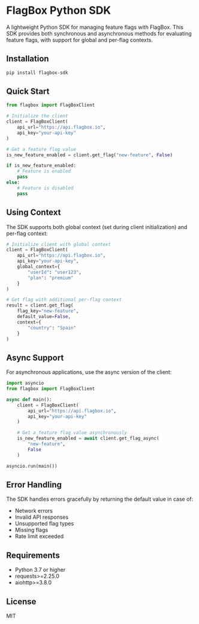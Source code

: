 # FlagBox Python SDK

A lightweight Python SDK for managing feature flags with FlagBox. This SDK provides both synchronous and asynchronous methods for evaluating feature flags, with support for global and per-flag contexts.

## Installation

```bash
pip install flagbox-sdk
```

## Quick Start

```python
from flagbox import FlagBoxClient

# Initialize the client
client = FlagBoxClient(
    api_url="https://api.flagbox.io",
    api_key="your-api-key"
)

# Get a feature flag value
is_new_feature_enabled = client.get_flag("new-feature", False)

if is_new_feature_enabled:
    # Feature is enabled
    pass
else:
    # Feature is disabled
    pass
```

## Using Context

The SDK supports both global context (set during client initialization) and per-flag context:

```python
# Initialize client with global context
client = FlagBoxClient(
    api_url="https://api.flagbox.io",
    api_key="your-api-key",
    global_context={
        "userId": "user123",
        "plan": "premium"
    }
)

# Get flag with additional per-flag context
result = client.get_flag(
    flag_key="new-feature",
    default_value=False,
    context={
        "country": "Spain"
    }
)
```

## Async Support

For asynchronous applications, use the async version of the client:

```python
import asyncio
from flagbox import FlagBoxClient

async def main():
    client = FlagBoxClient(
        api_url="https://api.flagbox.io",
        api_key="your-api-key"
    )

    # Get a feature flag value asynchronously
    is_new_feature_enabled = await client.get_flag_async(
        "new-feature",
        False
    )

asyncio.run(main())
```

## Error Handling

The SDK handles errors gracefully by returning the default value in case of:

- Network errors
- Invalid API responses
- Unsupported flag types
- Missing flags
- Rate limit exceeded

## Requirements

- Python 3.7 or higher
- requests>=2.25.0
- aiohttp>=3.8.0

## License

MIT
